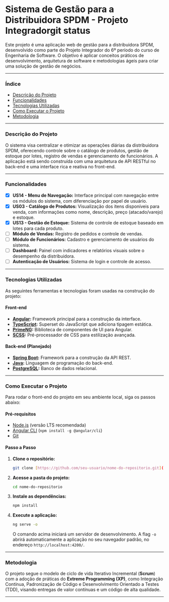 # Sistema de Gestão para a Distribuidora SPDM - Projeto Integradorgit status

Este projeto é uma aplicação web de gestão para a distribuidora SPDM, desenvolvido como parte do Projeto Integrador do 6º período do curso de Engenharia de Software. O objetivo é aplicar conceitos práticos de desenvolvimento, arquitetura de software e metodologias ágeis para criar uma solução de gestão de negócios.

---

### **Índice**

- [Descrição do Projeto](#descrição-do-projeto)
- [Funcionalidades](#funcionalidades)
- [Tecnologias Utilizadas](#tecnologias-utilizadas)
- [Como Executar o Projeto](#como-executar-o-projeto)
- [Metodologia](#metodologia)

---

### **Descrição do Projeto**

O sistema visa centralizar e otimizar as operações diárias da distribuidora SPDM, oferecendo controle sobre o catálogo de produtos, gestão de estoque por lotes, registro de vendas e gerenciamento de funcionários. A aplicação está sendo construída com uma arquitetura de API RESTful no back-end e uma interface rica e reativa no front-end.

---

### **Funcionalidades**

-   [x] **US14 - Menu de Navegação:** Interface principal com navegação entre os módulos do sistema, com diferenciação por papel de usuário.
-   [x] **US03 - Catálogo de Produtos:** Visualização dos itens disponíveis para venda, com informações como nome, descrição, preço (atacado/varejo) e estoque.
-   [x] **US13 - Gestão de Estoque:** Sistema de controle de estoque baseado em lotes para cada produto.
-   [ ] **Módulo de Vendas:** Registro de pedidos e controle de vendas.
-   [ ] **Módulo de Funcionários:** Cadastro e gerenciamento de usuários do sistema.
-   [ ] **Dashboard:** Painel com indicadores e relatórios visuais sobre o desempenho da distribuidora.
-   [ ] **Autenticação de Usuários:** Sistema de login e controle de acesso.

---

### **Tecnologias Utilizadas**

As seguintes ferramentas e tecnologias foram usadas na construção do projeto:

#### **Front-end**

-   **[Angular](https://angular.io/):** Framework principal para a construção da interface.
-   **[TypeScript](https://www.typescriptlang.org/):** Superset do JavaScript que adiciona tipagem estática.
-   **[PrimeNG](https://primeng.org/):** Biblioteca de componentes de UI para Angular.
-   **[SCSS](https://sass-lang.com/):** Pré-processador de CSS para estilização avançada.

#### **Back-end (Planejado)**

-   **[Spring Boot](https://spring.io/projects/spring-boot):** Framework para a construção da API REST.
-   **[Java](https://www.java.com/):** Linguagem de programação do back-end.
-   **[PostgreSQL](https://www.postgresql.org/):** Banco de dados relacional.

---

### **Como Executar o Projeto**

Para rodar o front-end do projeto em seu ambiente local, siga os passos abaixo:

#### **Pré-requisitos**

-   [Node.js](https://nodejs.org/en/) (versão LTS recomendada)
-   [Angular CLI](https://cli.angular.io/) (`npm install -g @angular/cli`)
-   [Git](https://git-scm.com/)

#### **Passo a Passo**

1.  **Clone o repositório:**
    ```bash
    git clone [https://github.com/seu-usuario/nome-do-repositorio.git](https://github.com/seu-usuario/nome-do-repositorio.git)
    ```

2.  **Acesse a pasta do projeto:**
    ```bash
    cd nome-do-repositorio
    ```

3.  **Instale as dependências:**
    ```bash
    npm install
    ```

4.  **Execute a aplicação:**
    ```bash
    ng serve -o
    ```
    O comando acima iniciará um servidor de desenvolvimento. A flag `-o` abrirá automaticamente a aplicação no seu navegador padrão, no endereço `http://localhost:4200/`.

---

### **Metodologia**

O projeto segue o modelo de ciclo de vida Iterativo Incremental (**Scrum**) com a adoção de práticas do **Extreme Programming (XP)**, como Integração Contínua, Padronização de Código e Desenvolvimento Orientado a Testes (TDD), visando entregas de valor contínuas e um código de alta qualidade.

---
